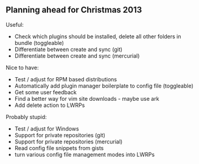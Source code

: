 Planning ahead for Christmas 2013
---------------------------------

Useful:

  * Check which plugins should be installed, delete all other folders in bundle (toggleable)
  * Differentiate between create and sync (git)
  * Differentiate between create and sync (mercurial)

Nice to have:

  * Test / adjust for RPM based distributions
  * Automatically add plugin manager boilerplate to config file (toggleable)
  * Get some user feedback
  * Find a better way for vim site downloads - maybe use ark
  * Add delete action to LWRPs

Probably stupid:

  * Test / adjust for Windows
  * Support for private repositories (git)
  * Support for private repositories (mercurial)
  * Read config file snippets from gists
  * turn various config file management modes into LWRPs
